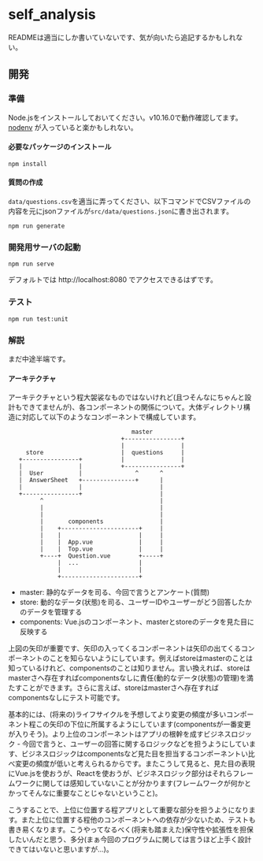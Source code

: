 # self_analysis

READMEは適当にしか書いていないです、気が向いたら追記するかもしれない。

## 開発

### 準備

Node.jsをインストールしておいてください。v10.16.0で動作確認してます。 [nodenv](https://github.com/nodenv/nodenv) が入っていると楽かもしれない。

#### 必要なパッケージのインストール

```
npm install
```

#### 質問の作成

`data/questions.csv`を適当に弄ってください、以下コマンドでCSVファイルの内容を元にjsonファイルが`src/data/questions.json`に書き出されます。

```
npm run generate
```

### 開発用サーバの起動

```
npm run serve
```

デフォルトでは http://localhost:8080 でアクセスできるはずです。

### テスト

```
npm run test:unit
```

### 解説

まだ中途半端です。

#### アーキテクチャ

アーキテクチャという程大袈裟なものではないけれど(且つそんなにちゃんと設計もできてませんが)、各コンポーネントの関係について。大体ディレクトリ構造に対応して以下のようなコンポーネントで構成しています。

```
                                   master
                                +----------------+
                                |                |
     store                      |  questions     |
   +----------------+           |                |
   |                |           +----------------+
   |  User          |               ^      ^
   |  AnswerSheet   +---------------+      |
   |                |                      |
   +----------------+                      |
         ^                                 |
         |                                 |
         |                                 |
         |       components                |
         |    +----------------------+     |
         |    |                      |     |
         |    |  App.vue             |     |
         |    |  Top.vue             |     |
         +----+  Question.vue        +-----+
              |  ...                 |
              |                      |
              +----------------------+
```

* master: 静的なデータを司る、今回で言うとアンケート(質問)
* store: 動的なデータ(状態)を司る、ユーザーIDやユーザーがどう回答したかのデータを管理する
* components: Vue.jsのコンポーネント、masterとstoreのデータを見た目に反映する

上図の矢印が重要です、矢印の入ってくるコンポーネントは矢印の出てくるコンポーネントのことを知らないようにしています。例えばstoreはmasterのことは知っているけれど、componentsのことは知りません。言い換えれば、storeはmasterさへ存在すればcomponentsなしに責任(動的なデータ(状態)の管理)を満たすことができます。さらに言えば、storeはmasterさへ存在すればcomponentsなしにテスト可能です。

基本的には、(将来の)ライフサイクルを予想してより変更の頻度が多いコンポーネント程この矢印の下位に所属するようにしています(componentsが一番変更が入りそう)。より上位のコンポーネントはアプリの根幹を成すビジネスロジック - 今回で言うと、ユーザーの回答に関するロジックなどを担うようにしています、ビジネスロジックはcomponentsなど見た目を担当するコンポーネントい比べ変更の頻度が低いと考えられるからです。またこうして見ると、見た目の表現にVue.jsを使おうが、Reactを使おうが、ビジネスロジック部分はそれらフレームワークに関しては感知していないことが分かります(フレームワークが何かとかってそんなに重要なことじゃないということ)。

こうすることで、上位に位置する程アプリとして重要な部分を担うようになります。また上位に位置する程他のコンポーネントへの依存が少ないため、テストも書き易くなります。こうやってなるべく(将来も踏まえた)保守性や拡張性を担保したいんだと思う、多分(まぁ今回のプログラムに関しては言うほど上手く設計できてはいないと思いますが…)。
